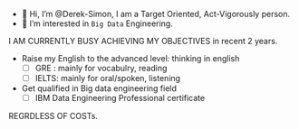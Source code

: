 - 👋 Hi, I’m @Derek-Simon, I am a Target Oriented, Act-Vigorously person.
- 👀 I’m interested in `Big Data` Engineering.
 
I AM CURRENTLY BUSY ACHIEVING MY OBJECTIVES in recent 2 years.  
* Raise my English to the advanced level: thinking in english
  - [ ] GRE : mainly for vocabulry, reading
  - [ ] IELTS: mainly for oral/spoken, listening
* Get qualified in Big data engineering field
  - [ ] IBM Data Engineering Professional certificate

REGRDLESS OF COSTs.

<!---
Derek-Simon/Derek-Simon is a ✨ special ✨ repository because its `README.md` (this file) appears on your GitHub profile.
You can click the Preview link to take a look at your changes.
--->
